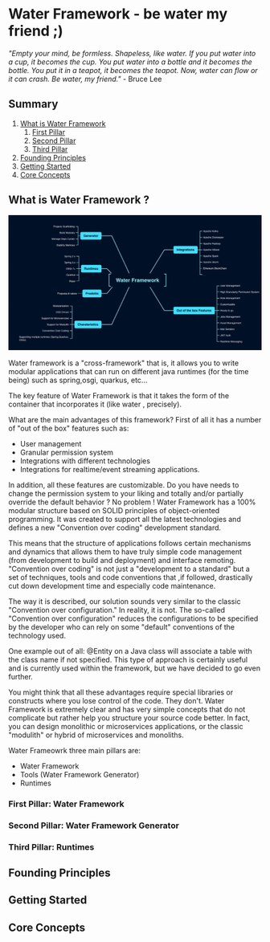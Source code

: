 
# Water Framework - be water my friend ;)
 *"Empty your mind, be formless. Shapeless, like water. If you put water into a cup, it becomes the cup. You put water into a bottle and it becomes the bottle. You put it in a teapot, it becomes the teapot. Now, water can flow or it can crash. Be water, my friend."* - Bruce Lee

## Summary
1. [What is Water Framework](#introduction)
    1. [First Pillar]()
    2. [Second Pillar]()
    3. [Third Pillar]()
2. [Founding Principles](#principles)
3. [Getting Started](#getting-started)
4. [Core Concepts](#core-concepts)

##  What is Water Framework ? <a name="introduction"></a>

![Water Framework Concepts](profile/images/water-framework-concepts.png)

Water framework is a "cross-framework" that is, it allows you to write modular applications that can run on different java runtimes (for the time being) such as spring,osgi, quarkus, etc...

The key feature of Water Framework is that it takes the form of the container that incorporates it (like water , precisely).

What are the main advantages of this framework? First of all it has a number of "out of the box" features such as:

* User management
* Granular permission system
* Integrations with different technologies
* Integrations for realtime/event streaming applications. 

In addition, all these features are customizable. Do you have needs to change the permission system to your liking and totally and/or partially override the default behavior ? No problem ! Water Framework has a 100% modular structure based on SOLID principles of object-oriented programming.
It was created to support all the latest technologies and defines a new "Convention over coding" development standard.

This means that the structure of applications follows certain mechanisms and dynamics that allows them to have truly simple code management (from development to build and deployment) and interface remoting.
"Convention over coding" is not just a "development to a standard" but a set of techniques, tools and code conventions that ,if followed, drastically cut down development time and especially code maintenance.

The way it is described, our solution sounds very similar to the classic "Convention over configuration." In reality, it is not.
The so-called "Convention over configuration" reduces the configurations to be specified by the developer who can rely on some "default" conventions of the technology used.

One example out of all: @Entity on a Java class will associate a table with the class name if not specified.
This type of approach is certainly useful and is currently used within the framework, but we have decided to go even further.

You might think that all these advantages require special libraries or constructs where you lose control of the code. They don't. Water Framework is extremely clear and has very simple concepts that do not complicate but rather help you structure your source code better.
In fact, you can design monolithic or microservices applications, or the classic "modulith" or hybrid of microservices and monoliths.

Water Frameowrk three main pillars are:

* Water Framework
* Tools (Water Framework Generator)
* Runtimes

### First Pillar: Water Framework

### Second Pillar: Water Framework Generator

### Third Pillar: Runtimes

##  Founding Principles <a name="principles"></a>

##  Getting Started <a name="getting-started"></a>

##  Core Concepts <a name="core-concepts"></a>








